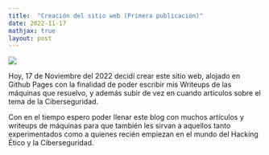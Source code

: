 ```yaml
---
title:  "Creación del sitio web (Primera publicación)"
date: 2022-11-17
mathjax: true
layout: post
---
```


![](https://i0.wp.com/academy.leewayweb.com/wp-content/uploads/2018/07/cursos-y-consejos-para-aprender-a-programar-desde-cero-gratis-y-online.jpg)

Hoy, 17 de Noviembre del 2022 decidí crear este sitio web, alojado en Github Pages con la finalidad de poder escribir mis Writeups de las máquinas que resuelvo, y además subir de vez en cuando artículos sobre el tema de la Ciberseguridad.

Con en el tiempo espero poder llenar este blog con muchos artículos y writeups de máquinas para que también les sirvan a aquellos tanto experimentados como a quienes recién empiezan en el mundo del Hacking Ético y la Ciberseguridad.
